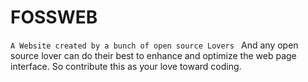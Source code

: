 # FOSSWEB

```A Website created by a bunch of open source Lovers ```
And any open source lover can do their best to enhance and optimize the web page interface.
So contribute this as your love toward coding.
